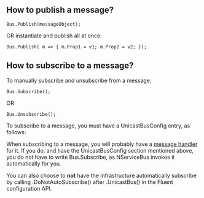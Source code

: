 <!--
title: "How to Publish/Subscribe to a Message"
tags: 
-->
How to publish a message?
-------------------------

    Bus.Publish(messageObject);

OR instantiate and publish all at once:

    Bus.Publish( m => { m.Prop1 = v1; m.Prop2 = v2; });

How to subscribe to a message?
------------------------------

To manually subscribe and unsubscribe from a message:

    Bus.Subscribe();    

OR

    Bus.Unsubscribe();    

To subscribe to a message, you must have a UnicastBusConfig entry, as follows:






When subscribing to a message, you will probably have a [message handler](how-do-i-handle-a-message) for it. If you do, and have the UnicastBusConfig section mentioned above, you do not have to write Bus.Subscribe, as NServiceBus invokes it automatically for you.

You can also choose to **not** have the infrastructure automatically subscribe by calling .DoNotAutoSubscribe() after .UnicastBus() in the Fluent configuration API.

